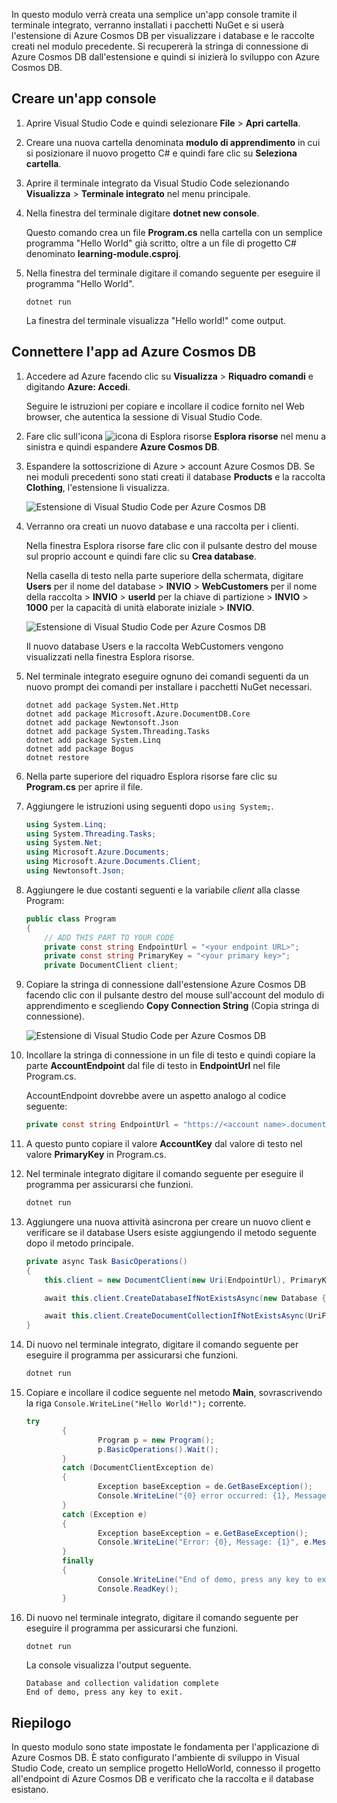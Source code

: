 In questo modulo verrà creata una semplice un'app console tramite il terminale integrato, verranno installati i pacchetti NuGet e si userà l'estensione di Azure Cosmos DB per visualizzare i database e le raccolte creati nel modulo precedente. Si recupererà la stringa di connessione di Azure Cosmos DB dall'estensione e quindi si inizierà lo sviluppo con Azure Cosmos DB. 

## <a name="create-a-console-app"></a>Creare un'app console

1. Aprire Visual Studio Code e quindi selezionare **File** > **Apri cartella**.

2. Creare una nuova cartella denominata **modulo di apprendimento** in cui si posizionare il nuovo progetto C# e quindi fare clic su **Seleziona cartella**.

2. Aprire il terminale integrato da Visual Studio Code selezionando **Visualizza** > **Terminale integrato** nel menu principale.

3. Nella finestra del terminale digitare **dotnet new console**.

    Questo comando crea un file **Program.cs** nella cartella con un semplice programma "Hello World" già scritto, oltre a un file di progetto C# denominato **learning-module.csproj**.

4. Nella finestra del terminale digitare il comando seguente per eseguire il programma "Hello World". 

    ```
    dotnet run
    ```

    La finestra del terminale visualizza "Hello world!" come output.

## <a name="connect-the-app-to-azure-cosmos-db"></a>Connettere l'app ad Azure Cosmos DB

1. Accedere ad Azure facendo clic su **Visualizza** > **Riquadro comandi** e digitando **Azure: Accedi**.

    Seguire le istruzioni per copiare e incollare il codice fornito nel Web browser, che autentica la sessione di Visual Studio Code.

2. Fare clic sull'icona ![icona di Esplora risorse](../media/2-setup/visual-studio-code-explorer-icon.png) **Esplora risorse** nel menu a sinistra e quindi espandere **Azure Cosmos DB**.

3. Espandere la sottoscrizione di Azure > account Azure Cosmos DB. Se nei moduli precedenti sono stati creati il database **Products** e la raccolta **Clothing**, l'estensione li visualizza.

   ![Estensione di Visual Studio Code per Azure Cosmos DB](../media/2-setup/azure-cosmos-db-vs-code-extension.png) 

4. Verranno ora creati un nuovo database e una raccolta per i clienti.

    Nella finestra Esplora risorse fare clic con il pulsante destro del mouse sul proprio account e quindi fare clic su **Crea database**. 
    
    Nella casella di testo nella parte superiore della schermata, digitare **Users** per il nome del database > **INVIO** > **WebCustomers** per il nome della raccolta >  **INVIO** > **userId** per la chiave di partizione > **INVIO** > **1000** per la capacità di unità elaborate iniziale > **INVIO**.

    ![Estensione di Visual Studio Code per Azure Cosmos DB](../media/2-setup/vs-code-azure-cosmos-db-extension.gif) <!--Retake on fresh machine without the other subscriptions showing-->

    Il nuovo database Users e la raccolta WebCustomers vengono visualizzati nella finestra Esplora risorse.

5. Nel terminale integrato eseguire ognuno dei comandi seguenti da un nuovo prompt dei comandi per installare i pacchetti NuGet necessari.

    ```
    dotnet add package System.Net.Http
    dotnet add package Microsoft.Azure.DocumentDB.Core
    dotnet add package Newtonsoft.Json
    dotnet add package System.Threading.Tasks
    dotnet add package System.Linq
    dotnet add package Bogus
    dotnet restore
    ```

6. Nella parte superiore del riquadro Esplora risorse fare clic su **Program.cs** per aprire il file.

7. Aggiungere le istruzioni using seguenti dopo `using System;`.

    ```csharp
    using System.Linq;
    using System.Threading.Tasks;
    using System.Net;
    using Microsoft.Azure.Documents;
    using Microsoft.Azure.Documents.Client;
    using Newtonsoft.Json;
    ```

8. Aggiungere le due costanti seguenti e la variabile *client* alla classe Program:

    ```csharp
    public class Program
    {
        // ADD THIS PART TO YOUR CODE
        private const string EndpointUrl = "<your endpoint URL>";
        private const string PrimaryKey = "<your primary key>";
        private DocumentClient client;
    ```

    <!--TODO: Use more secure method-->

9. Copiare la stringa di connessione dall'estensione Azure Cosmos DB facendo clic con il pulsante destro del mouse sull'account del modulo di apprendimento e scegliendo **Copy Connection String** (Copia stringa di connessione).

    ![Estensione di Visual Studio Code per Azure Cosmos DB](../media/2-setup/vs-code-copy-connection-string.gif) 

10. Incollare la stringa di connessione in un file di testo e quindi copiare la parte **AccountEndpoint** dal file di testo in **EndpointUrl** nel file Program.cs.

    AccountEndpoint dovrebbe avere un aspetto analogo al codice seguente:

    ```csharp
    private const string EndpointUrl = "https://<account name>.documents.azure.com:443/;
    ```

12. A questo punto copiare il valore **AccountKey** dal valore di testo nel valore **PrimaryKey** in Program.cs.

12. Nel terminale integrato digitare il comando seguente per eseguire il programma per assicurarsi che funzioni.

    ```csharp
    dotnet run
    ```

13. Aggiungere una nuova attività asincrona per creare un nuovo client e verificare se il database Users esiste aggiungendo il metodo seguente dopo il metodo principale.
    
    ```csharp
    private async Task BasicOperations()
    {
        this.client = new DocumentClient(new Uri(EndpointUrl), PrimaryKey);

        await this.client.CreateDatabaseIfNotExistsAsync(new Database { Id = "Users" });

        await this.client.CreateDocumentCollectionIfNotExistsAsync(UriFactory.CreateDatabaseUri("Users"), new DocumentCollection { Id = "WebCustomers" });
    }
    ```

14. Di nuovo nel terminale integrato, digitare il comando seguente per eseguire il programma per assicurarsi che funzioni.

    ```csharp
    dotnet run
    ```

15. Copiare e incollare il codice seguente nel metodo **Main**, sovrascrivendo la riga `Console.WriteLine("Hello World!");` corrente.

    ```csharp
    try
            {
                    Program p = new Program();
                    p.BasicOperations().Wait();
            }
            catch (DocumentClientException de)
            {
                    Exception baseException = de.GetBaseException();
                    Console.WriteLine("{0} error occurred: {1}, Message: {2}", de.StatusCode, de.Message, baseException.Message);
            }
            catch (Exception e)
            {
                    Exception baseException = e.GetBaseException();
                    Console.WriteLine("Error: {0}, Message: {1}", e.Message, baseException.Message);
            }
            finally
            {
                    Console.WriteLine("End of demo, press any key to exit.");
                    Console.ReadKey();
            }
    ```

16. Di nuovo nel terminale integrato, digitare il comando seguente per eseguire il programma per assicurarsi che funzioni.

    ```csharp
    dotnet run
    ```

    La console visualizza l'output seguente.
    
    ```
    Database and collection validation complete
    End of demo, press any key to exit.
    ```

## <a name="summary"></a>Riepilogo

In questo modulo sono state impostate le fondamenta per l'applicazione di Azure Cosmos DB. È stato configurato l'ambiente di sviluppo in Visual Studio Code, creato un semplice progetto HelloWorld, connesso il progetto all'endpoint di Azure Cosmos DB e verificato che la raccolta e il database esistano.